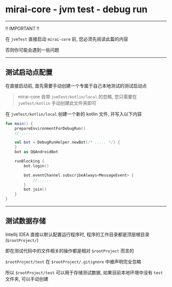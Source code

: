 # mirai-core - jvm test - debug run

-------------

!! IMPORTANT !!

在 `jvmTest` 直接启动 `mirai-core` 前, 您必须先阅读此篇的内容

否则你可能会遇到一些问题

-----------------------------------

## 测试启动点配置

在直接启动前, 首先需要手动创建一个专属于自己本地测试的测试启动点

> mirai-core 自带 `jvmTest/kotlin/local` 的忽略, 您只需要在 `jvmTest/kotlin` 手动创建此文件夹即可

在 `jvmTest/kotlin/local` 创建一个新的 kotlin 文件, 并写入以下内容

```kotlin
fun main() {
    prepareEnvironmentForDebugRun()
    // .....

    val bot = DebugRunHelper.newBot(/* ..... */) {
    }
    bot as QQAndroidBot

    runBlocking {
        bot.login()

        bot.eventChannel.subscribeAlways<MessageEvent> {
            //......
        }
        bot.join()
    }
}
```

---------------

## 测试数据存储

Intellij IDEA 直接以默认配置运行程序时, 程序的工作目录都是顶层根目录 (`$rootProject/`)

即在测试代码中的文件相关的操作都是相对 `$rootProject` 而言的

`$rootProject/test` 在 `$rootProject/.gitignore` 中被声明完全忽略

所以 `$rootProject/test` 可以用于存储测试数据, 如果目前本地环境中没有 `test` 文件夹, 可以手动创建
